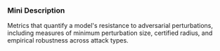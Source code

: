 ### Mini Description

Metrics that quantify a model's resistance to adversarial perturbations, including measures of minimum perturbation size, certified radius, and empirical robustness across attack types.

